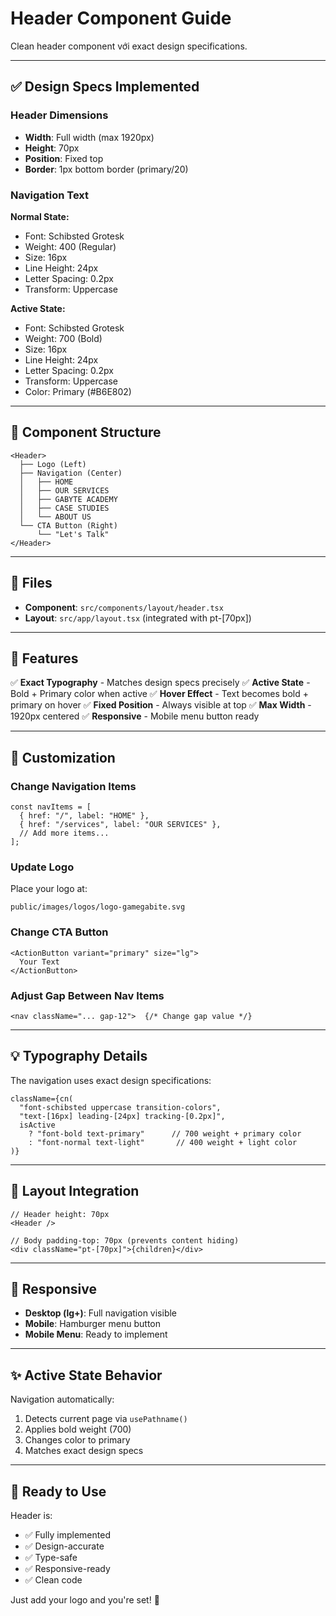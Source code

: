 # Header Component Guide

Clean header component với exact design specifications.

---

## ✅ Design Specs Implemented

### Header Dimensions
- **Width**: Full width (max 1920px)
- **Height**: 70px
- **Position**: Fixed top
- **Border**: 1px bottom border (primary/20)

### Navigation Text
**Normal State:**
- Font: Schibsted Grotesk
- Weight: 400 (Regular)
- Size: 16px
- Line Height: 24px
- Letter Spacing: 0.2px
- Transform: Uppercase

**Active State:**
- Font: Schibsted Grotesk
- Weight: 700 (Bold)
- Size: 16px
- Line Height: 24px
- Letter Spacing: 0.2px
- Transform: Uppercase
- Color: Primary (#B6E802)

---

## 🎨 Component Structure

```tsx
<Header>
  ├── Logo (Left)
  ├── Navigation (Center)
  │   ├── HOME
  │   ├── OUR SERVICES
  │   ├── GABYTE ACADEMY
  │   ├── CASE STUDIES
  │   └── ABOUT US
  └── CTA Button (Right)
      └── "Let's Talk"
</Header>
```

---

## 📁 Files

- **Component**: `src/components/layout/header.tsx`
- **Layout**: `src/app/layout.tsx` (integrated with pt-[70px])

---

## 🎯 Features

✅ **Exact Typography** - Matches design specs precisely
✅ **Active State** - Bold + Primary color when active
✅ **Hover Effect** - Text becomes bold + primary on hover
✅ **Fixed Position** - Always visible at top
✅ **Max Width** - 1920px centered
✅ **Responsive** - Mobile menu button ready

---

## 🔧 Customization

### Change Navigation Items

```tsx
const navItems = [
  { href: "/", label: "HOME" },
  { href: "/services", label: "OUR SERVICES" },
  // Add more items...
];
```

### Update Logo

Place your logo at:
```
public/images/logos/logo-gamegabite.svg
```

### Change CTA Button

```tsx
<ActionButton variant="primary" size="lg">
  Your Text
</ActionButton>
```

### Adjust Gap Between Nav Items

```tsx
<nav className="... gap-12">  {/* Change gap value */}
```

---

## 💡 Typography Details

The navigation uses exact design specifications:

```tsx
className={cn(
  "font-schibsted uppercase transition-colors",
  "text-[16px] leading-[24px] tracking-[0.2px]",
  isActive
    ? "font-bold text-primary"      // 700 weight + primary color
    : "font-normal text-light"       // 400 weight + light color
)}
```

---

## 🎨 Layout Integration

```tsx
// Header height: 70px
<Header />

// Body padding-top: 70px (prevents content hiding)
<div className="pt-[70px]">{children}</div>
```

---

## 📱 Responsive

- **Desktop (lg+)**: Full navigation visible
- **Mobile**: Hamburger menu button
- **Mobile Menu**: Ready to implement

---

## ✨ Active State Behavior

Navigation automatically:
1. Detects current page via `usePathname()`
2. Applies bold weight (700)
3. Changes color to primary
4. Matches exact design specs

---

## 🚀 Ready to Use

Header is:
- ✅ Fully implemented
- ✅ Design-accurate
- ✅ Type-safe
- ✅ Responsive-ready
- ✅ Clean code

Just add your logo and you're set! 🎉
